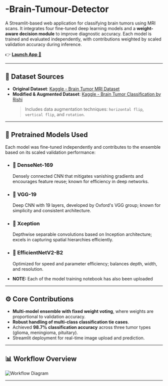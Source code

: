# -Brain-Tumour-Detector

A Streamlit-based web application for classifying brain tumors using MRI scans. It integrates four fine-tuned deep learning models and a **weight-aware decision module** to improve diagnostic accuracy. Each model is trained and evaluated independently, with contributions weighted by scaled validation accuracy during inference.

👉 **[Launch App 🚀](https://brain-tumour-image-classification-application-210924.streamlit.app/)**

---

## 📁 Dataset Sources

- **Original Dataset**: [Kaggle - Brain Tumor MRI Dataset](https://www.kaggle.com/datasets/masoudnickparvar/brain-tumor-mri-dataset)  
- **Modified & Augmented Dataset**: [Kaggle - Brain Tumor Classification by Rishi](https://www.kaggle.com/datasets/rishiksaisanthosh/brain-tumour-classification/data)  
  > Includes data augmentation techniques: `horizontal flip`, `vertical flip`, and `rotation`.

---

## 🧠 Pretrained Models Used

Each model was fine-tuned independently and contributes to the ensemble based on its scaled validation performance:

- ### 🔗 **DenseNet-169**
  Densely connected CNN that mitigates vanishing gradients and encourages feature reuse; known for efficiency in deep networks.

- ### 🔗 **VGG-19**
  Deep CNN with 19 layers, developed by Oxford's VGG group; known for simplicity and consistent architecture.

- ### 🔗 **Xception**
  Depthwise separable convolutions based on Inception architecture; excels in capturing spatial hierarchies efficiently.

- ### 🔗 **EfficientNetV2-B2**
  Optimized for speed and parameter efficiency; balances depth, width, and resolution.

* **NOTE:** Each of the model training notebook has also been uploaded
---

## ⚙️ Core Contributions

- **Multi-model ensemble with fixed weight voting**, where weights are proportional to validation accuracy.
- **Robust handling of multi-class classification tie cases**.
- Achieved **98.7% classification accuracy** across three tumor types (glioma, meningioma, pituitary).
- Streamlit deployment for real-time image upload and prediction.

---

## 📊 Workflow Overview

![Workflow Diagram](https://github.com/user-attachments/assets/d1a1d609-046f-492a-ba60-56686cbf11c4)

---
